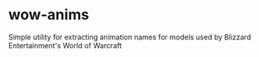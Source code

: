 # wow-anims

Simple utility for extracting animation names for models used by Blizzard Entertainment's World of Warcraft
